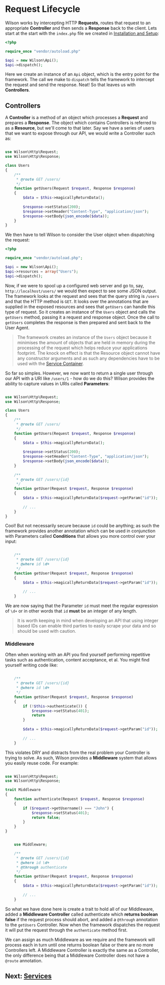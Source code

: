 # Request Lifecycle

Wilson works by intercepting HTTP **Requests**, routes that request to an
appropriate **Controller** and then sends a **Response** back to the client.
Lets start at the start with the `index.php` file we created in 
[Installation and Setup](installing.md):

```php
<?php

require_once "vendor/autoload.php"

$api = new Wilson\Api();
$api->dispatch();

```

Here we create an instance of an `Api` object, which is the entry point for the
framework. The call we make to `dispatch` tells the framework to intercept the
request and send the response. Neat! So that leaves us with **Controllers**.


## Controllers

A **Controller** is a method of an object which processes a **Request** and prepares
a **Response**. The object which contains Controllers is referred to as a 
**Resource**, but we'll come to that later. Say we have a series of users that
we want to expose through our API, we would write a Controller such as:

```php

use Wilson\Http\Request;
use Wilson\Http\Response;

class Users
{
    /**
     * @route GET /users/
     */
    function getUsers(Request $request, Response $response)
    {
        $data = $this->magicallyReturnData();
        
        $response->setStatus(200);
        $response->setHeader("Content-Type", "application/json");
        $response->setBody(json_encode($data));
    }
}

```

We then have to tell Wilson to consider the User object when dispatching the 
request:

```php
<?php

require_once "vendor/autoload.php";

$api = new Wilson\Api();
$api->resources = array("Users");
$api->dispatch();

```

Now, if we were to spool up a configured web server and go to, say,
`http://localhost/users/` we would then expect to see some JSON output. The
framework looks at the request and sees that the query string is `/users` and
that the HTTP method is `GET`. It looks over the annotations that are supplied
in the exposed resources and sees that `getUsers` can handle this type of
request. So it creates an instance of the `Users` object and calls the `getUsers`
method, passing it a request and response object. Once the call to `getUsers`
completes the response is then prepared and sent back to the User Agent.

> The framework creates an instance of the `Users` object because it minimises the
> amount of objects that are held in memory during the processing of the request
> which helps reduce your applications footprint. The knock on effect is that the
> Resource object cannot have any constructor arguments and as such any
> dependencies have to be used with the [Service Container](services.md).

So far so simples. However, we now want to return a single user through our API
with a URI like `/users/1` - how do we do this? Wilson provides the ability to
capture values in URIs called **Parameters**:

```php

use Wilson\Http\Request;
use Wilson\Http\Response;

class Users
{
    /**
     * @route GET /users/
     */
    function getUsers(Request $request, Response $response)
    {
        $data = $this->magicallyReturnData();
        
        $response->setStatus(200);
        $response->setHeader("Content-Type", "application/json");
        $response->setBody(json_encode($data));
    }
    
    /**
     * @route GET /users/{id}
     */
    function getUser(Request $request, Response $response)
    {
        $data = $this->magicallyReturnData($request->getParam("id"));
        
        // ...
    }
}

```

Cool! But not necessarily secure because `id` could be anything; as such the
framework provides another annotation which can be used in conjunction with
Parameters called **Conditions** that allows you more control over your input:

```php

    /**
     * @route GET /users/{id}
     * @where id \d+
     */
    function getUser(Request $request, Response $response)
    {
        $data = $this->magicallyReturnData($request->getParam("id"));
        
        // ...
    }

```

We are now saying that the Parameter `id` must meet the regular expression of
`\d+` or in other words that `id` __must__ be an integer of any length.
 
> It is worth keeping in mind when developing an API that using integer
> based IDs can enable third parties to easily scrape your data and so
> should be used with caution.


### Middleware

Often when working with an API you find yourself performing repetitive tasks
such as authentication, content acceptance, et al. You might find yourself
writing code like:

```php

    /**
     * @route GET /users/{id}
     * @where id \d+
     */
    function getUser(Request $request, Response $response)
    {
        if (!$this->authenticate()) {
            $response->setStatus(401);
            return
        }
    
        $data = $this->magicallyReturnData($request->getParam("id"));
        
        // ...
    }

```

This violates DRY and distracts from the real problem your Controller is trying
to solve. As such, Wilson provides a **Middleware** system that allows you easily
reuse code. For example:


```php

use Wilson\Http\Request;
use Wilson\Http\Response;

trait Middleware
{
    function authenticate(Request $request, Response $response)
    {
        if ($request->getUsername() === "John") {
            $response->setStatus(401);
            return false;
        }
    }
}

```

```php

    use Middleware;

    /**
     * @route GET /users/{id}
     * @where id \d+
     * @through authenticate
     */
    function getUser(Request $request, Response $response)
    {
        $data = $this->magicallyReturnData($request->getParam("id"));
        
        // ...
    }

```

So what we have done here is create a trait to hold all of our Middleware, added
a **Middleware Controller** called authenticate which **returns boolean false** if
the request process should abort, and added a `@through` annotation to the
`getUsers` Controller. Now when the framework dispatches the request it will put
the request through the `authenticate` method first.

We can assign as much Middleware as we require and the framework will process
each in turn until one returns boolean false or there are no more Controllers
left. A Middleware Controller is exactly the same as a Controller, the only
difference being that a Middleware Controller does not have a `@route`
annotation.

## Next: [Services](services.md)
